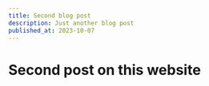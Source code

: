 ```yaml
---
title: Second blog post
description: Just another blog post
published_at: 2023-10-07
---
```


# Second post on this website